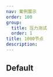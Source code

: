 ```yaml
---
nav: 案例展示
order: 100
group:
  title: 压力测试
  order: 1
title: 1000节点
description:
---
```


## Default

<code src='./demos/pressureTest.tsx'></code>
